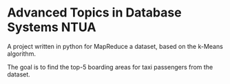 # Advanced Topics in Database Systems NTUA

A project written in python for MapReduce a dataset, based on the k-Means algorithm.

The goal is to find the top-5 boarding areas for taxi passengers from the dataset.
